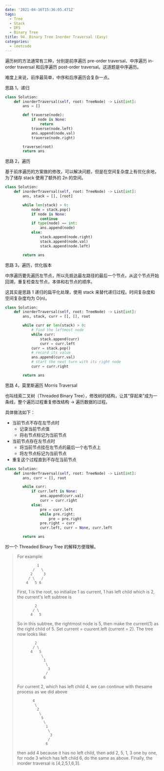 ```yaml
---
date: '2021-04-16T15:36:05.471Z'
tags:
  - Tree
  - Stack
  - DFS
  - Binary Tree
title: 94. Binary Tree Inorder Traversal (Easy)
categories:
  - leetcode
---
```


遍历树的方法通常有三种，分别是前序遍历 pre-order traversal、中序遍历 in-order traversal 和后序遍历 post-order traversal。这道题是中序遍历。

难度上来说，前序最简单，中序和后序遍历会复杂一点。

思路 1，递归

```python
class Solution:
    def inorderTraversal(self, root: TreeNode) -> List[int]:
        ans = []

        def traverse(node):
            if node is None:
                return
            traverse(node.left)
            ans.append(node.val)
            traverse(node.right)

        traverse(root)
        return ans
```

思路 2，遍历

基于前序遍历的方案做的修改，可以解决问题，但是在空间复杂度上有优化余地，为了储存 stack 使用了额外的 2n 的空间。

```python
class Solution:
    def inorderTraversal(self, root: TreeNode) -> List[int]:
        ans, stack = [], [root]

        while len(stack) > 0:
            node = stack.pop()
            if node is None:
                continue
            if type(node) == int:
                ans.append(node)
            else:
                stack.append(node.right)
                stack.append(node.val)
                stack.append(node.left)

        return ans
```

思路 3，遍历，优化版本

中序遍历要先遍历左节点，所以先抵达最左路径的最后一个节点，从这个节点开始回溯，重复检查左节点，本体和右节点的顺序。

这其实是思路 1 递归的扁平化处理，使用 stack 来替代递归过程。时间复杂度和空间复杂度均为 O(n)。

```python
class Solution:
    def inorderTraversal(self, root: TreeNode) -> List[int]:
        ans, stack, curr = [], [], root

        while curr or len(stack) > 0:
            # find the leftmost node
            while curr:
                stack.append(curr)
                curr = curr.left
            curr = stack.pop()
            # record its value
            ans.append(curr.val)
            # start the next turn with its right node
            curr = curr.right

        return ans
```

思路 4，莫里斯遍历 Morris Traversal

也叫线索二叉树（Threaded Binary Tree），修改树的结构，让其“穿起来”成为一条线，整个遍历过程重复修改结构 -> 遍历数据的过程。

具体做法如下：

- 当前节点不存在左节点时
  - 记录当前节点值
  - 将右节点标记为当前节点
- 当前节点存在左节点时
  - 将当前节点挂在左节点的最后一个右节点上
  - 将左节点标记为当前节点
- 重复这个过程直到不存在当前节点

```python
class Solution:
    def inorderTraversal(self, root: TreeNode) -> List[int]:
        ans, curr = [], root

        while curr:
            if curr.left is None:
                ans.append(curr.val)
                curr = curr.right
            else:
                pre = curr.left
                while pre.right:
                    pre = pre.right
                pre.right = curr
                curr.left, curr = None, curr.left

        return ans
```

抄一个 Threaded Binary Tree 的解释方便理解。

> For example:
>
> ```
>          1
>        /   \
>       2     3
>      / \   /
>     4   5 6
> ```
>
> First, 1 is the root, so initialize 1 as current, 1 has left child which is 2, the current's left subtree is
>
> ```
>         2
>        / \
>       4   5
> ```
>
> So in this subtree, the rightmost node is 5, then make the current(1) as the right child of 5. Set current = cuurent.left (current = 2). The tree now looks like:
>
> ```
>         2
>        / \
>       4   5
>            \
>             1
>              \
>               3
>              /
>             6
> ```
>
> For current 2, which has left child 4, we can continue with thesame process as we did above
>
> ```
>        4
>         \
>          2
>           \
>            5
>             \
>              1
>               \
>                3
>               /
>              6
> ```
>
> then add 4 because it has no left child, then add 2, 5, 1, 3 one by one, for node 3 which has left child 6, do the same as above. Finally, the inorder traversal is [4,2,5,1,6,3].
